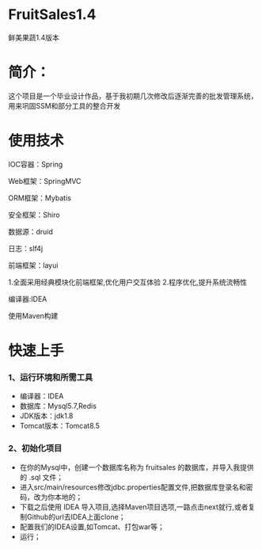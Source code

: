 # FruitSales1.4
鲜美果蔬1.4版本
# 简介：
这个项目是一个毕业设计作品，基于我初期几次修改后逐渐完善的批发管理系统，用来巩固SSM和部分工具的整合开发

# 使用技术
IOC容器：Spring

Web框架：SpringMVC

ORM框架：Mybatis

安全框架：Shiro

数据源：druid

日志：slf4j

前端框架：layui

1.全面采用经典模块化前端框架,优化用户交互体验
2.程序优化,提升系统流畅性

编译器:IDEA

使用Maven构建
# 快速上手
### 1、运行环境和所需工具
* 编译器：IDEA
* 数据库：Mysql5.7,Redis
* JDK版本：jdk1.8
* Tomcat版本：Tomcat8.5
### 2、初始化项目
* 在你的Mysql中，创建一个数据库名称为 fruitsales 的数据库，并导入我提供的 .sql 文件；
* 进入src/main/resources修改jdbc.properties配置文件,把数据库登录名和密码，改为你本地的；
* 下载之后使用 IDEA 导入项目,选择Maven项目选项,一路点击next就行,或者复制Github的url去IDEA上面clone；
* 配置我们的IDEA设置,如Tomcat、打包war等；
* 运行；
